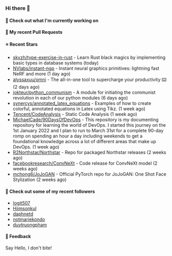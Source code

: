 ### Hi there 👋

#### 👷 Check out what I'm currently working on

#### 🔨 My recent Pull Requests


#### ⭐ Recent Stars

- [skyzh/type-exercise-in-rust](https://github.com/skyzh/type-exercise-in-rust) - Learn Rust black magics by implementing basic types in database systems (today)
- [NVlabs/instant-ngp](https://github.com/NVlabs/instant-ngp) - Instant neural graphics primitives: lightning fast NeRF and more (1 day ago)
- [alyssaxuu/omni](https://github.com/alyssaxuu/omni) - The all-in-one tool to supercharge your productivity ⌨️ (2 days ago)
- [jokteur/python_communism](https://github.com/jokteur/python_communism) - A module for initiating the communist revolution in each of our python modules (6 days ago)
- [synercys/annotated_latex_equations](https://github.com/synercys/annotated_latex_equations) - Examples of how to create colorful, annotated equations in Latex using Tikz. (1 week ago)
- [Tencent/CodeAnalysis](https://github.com/Tencent/CodeAnalysis) - Static Code Analysis (1 week ago)
- [MichaelCade/90DaysOfDevOps](https://github.com/MichaelCade/90DaysOfDevOps) - This repository is my documenting repository for learning the world of DevOps. I started this journey on the 1st January 2022 and I plan to run to March 31st for a complete 90-day romp on spending an hour a day including weekends to get a foundational knowledge across a lot of different areas that make up DevOps.  (1 week ago)
- [R2Northstar/Northstar](https://github.com/R2Northstar/Northstar) - Repo for packaged Northstar releases (2 weeks ago)
- [facebookresearch/ConvNeXt](https://github.com/facebookresearch/ConvNeXt) - Code release for ConvNeXt model (2 weeks ago)
- [mchong6/JoJoGAN](https://github.com/mchong6/JoJoGAN) - Official PyTorch repo for JoJoGAN: One Shot Face Stylization (2 weeks ago)

#### 👯 Check out some of my recent followers

- [logit507](https://github.com/logit507)
- [Hiimsonkul](https://github.com/Hiimsonkul)
- [daphnetd](https://github.com/daphnetd)
- [notmariekondo](https://github.com/notmariekondo)
- [duytruongpham](https://github.com/duytruongpham)

#### 💬 Feedback

Say Hello, I don't bite!